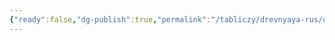 ```yaml
---
{"ready":false,"dg-publish":true,"permalink":"/tabliczy/drevnyaya-rus/dmitrievskij-sobor/","dgPassFrontmatter":true}
---
```



